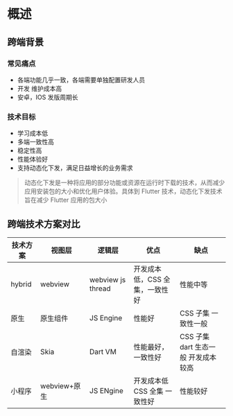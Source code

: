 # 概述

## 跨端背景

### 常见痛点

- 各端功能几乎一致，各端需要单独配置研发人员
- 开发 维护成本高
- 安卓，IOS 发版周期长

### 技术目标

- 学习成本低
- 多端一致性高
- 稳定性高
- 性能体验好
- 支持动态化下发，满足日益增长的业务需求

> 动态化下发是一种将应用的部分功能或资源在运行时下载的技术，从而减少应用安装包的大小和优化用户体验。具体到 Flutter 技术，动态化下发技术旨在减少 Flutter 应用的包大小

## 跨端技术方案对比

| 技术方案 | 视图层       | 逻辑层            | 优点                           | 缺点                                |
| -------- | ------------ | ----------------- | ------------------------------ | ----------------------------------- |
| hybrid   | webview      | webview js thread | 开发成本低，CSS 全集，一致性好 | 性能中等                            |
| 原生     | 原生组件     | JS Engine         | 性能好                         | CSS 子集 一致性一般                 |
| 自渲染   | Skia         | Dart VM           | 性能最好，一致性好             | CSS 子集 dart 生态一般 开发成本较高 |
| 小程序   | webview+原生 | JS ENgine         | 开发成本低 CSS 全集 一致性好   | 性能较好                            |
